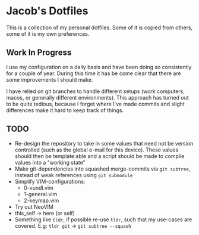 # Jacob's Dotfiles
This is a collection of my personal dotfiles. Some of it is copied from others, some of it is my own preferences.


## Work In Progress
I use my configuration on a daily basis and have been doing so consistently for a couple of year.
During this time it has be come clear that there are some improvements I should make.

I have relied on git branches to handle different setups (work computers, macos, or generally different environments).
This approach has turned out to be quite tedious, because I forget where I've made commits and slight differences
make it hard to keep track of things.


## TODO

* Re-design the repository to take in some values that need not be version controlled (such as the global e-mail for this device).
These values should then be template:able and a script should be made to compile values into a "working state"
* Make git-dependencies into squashed merge-commits via `git subtree`, instead of weak references using `git submodule`
* Simplify VIM-configurations:
    - 0-vundl.vim
    - 1-general.vim
    - 2-keymap.vim
* Try out NeoVIM
* this_self -> here (or self)
* Something like `tldr`, if possible re-use `tldr`, such that my use-cases are covered. E.g: `tldr git` -> `git subtree --squash`
